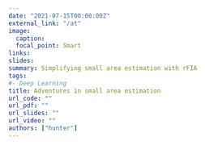 ```yaml
---
date: "2021-07-15T00:00:00Z"
external_link: "/at"
image:
  caption: 
  focal_point: Smart
links:
slides: 
summary: Simplifying small area estimation with rFIA
tags:
#- Deep Learning
title: Adventures in small area estimation
url_code: ""
url_pdf: ""
url_slides: ""
url_video: ""
authors: ["hunter"]
---
```



